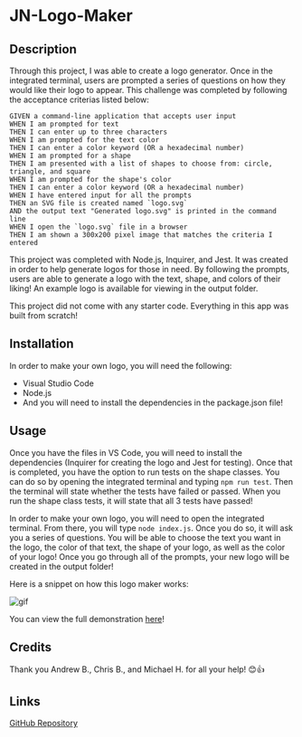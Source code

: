 # JN-Logo-Maker

## Description

Through this project, I was able to create a logo generator. Once in the integrated terminal, users are prompted a series of questions on how they would like their logo to appear. This challenge was completed by following the acceptance criterias listed below:

```
GIVEN a command-line application that accepts user input
WHEN I am prompted for text
THEN I can enter up to three characters
WHEN I am prompted for the text color
THEN I can enter a color keyword (OR a hexadecimal number)
WHEN I am prompted for a shape
THEN I am presented with a list of shapes to choose from: circle, triangle, and square
WHEN I am prompted for the shape's color
THEN I can enter a color keyword (OR a hexadecimal number)
WHEN I have entered input for all the prompts
THEN an SVG file is created named `logo.svg`
AND the output text "Generated logo.svg" is printed in the command line
WHEN I open the `logo.svg` file in a browser
THEN I am shown a 300x200 pixel image that matches the criteria I entered
```

This project was completed with Node.js, Inquirer, and Jest. It was created in order to help generate logos for those in need. By following the prompts, users are able to generate a logo with the text, shape, and colors of their liking! An example logo is available for viewing in the output folder.

This project did not come with any starter code. Everything in this app was built from scratch!


## Installation

In order to make your own logo, you will need the following:

- Visual Studio Code <br>
- Node.js <br>
- And you will need to install the dependencies in the package.json file!


## Usage

Once you have the files in VS Code, you will need to install the dependencies (Inquirer for creating the logo and Jest for testing). Once that is completed, you have the option to run tests on the shape classes. You can do so by opening the integrated terminal and typing ```npm run test```. Then the terminal will state whether the tests have failed or passed. When you run the shape class tests, it will state that all 3 tests have passed!

In order to make your own logo, you will need to open the integrated terminal. From there, you will type ```node index.js```. Once you do so, it will ask you a series of questions. You will be able to choose the text you want in the logo, the color of that text, the shape of your logo, as well as the color of your logo! Once you go through all of the prompts, your new logo will be created in the output folder!

Here is a snippet on how this logo maker works:

![gif](./assets/logo-maker.gif)

You can view the full demonstration [here](https://drive.google.com/file/d/14asAfEvsOS4YVkq9Y0PFY3WUeTzmDaSC/view)!


## Credits

Thank you Andrew B., Chris B., and Michael H. for all your help! 😊👍


## Links

[GitHub Repository](https://github.com/jkimys2/JN-Logo-Maker)